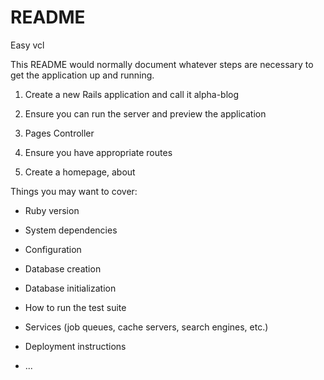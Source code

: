 # README

Easy vcl

This README would normally document whatever steps are necessary to get the
application up and running.

1) Create a new Rails application and call it alpha-blog

2) Ensure you can run the server and preview the application

3) Pages Controller

4) Ensure you have appropriate routes

5) Create a homepage, about

Things you may want to cover:

* Ruby version

* System dependencies

* Configuration

* Database creation

* Database initialization

* How to run the test suite

* Services (job queues, cache servers, search engines, etc.)

* Deployment instructions

* ...
